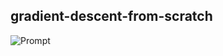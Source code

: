 ## gradient-descent-from-scratch

![Prompt](https://github.com/tmatrixhy/ml-distances-to-embeddings-gradient-descent/gradient-descent-prompt.jpg)